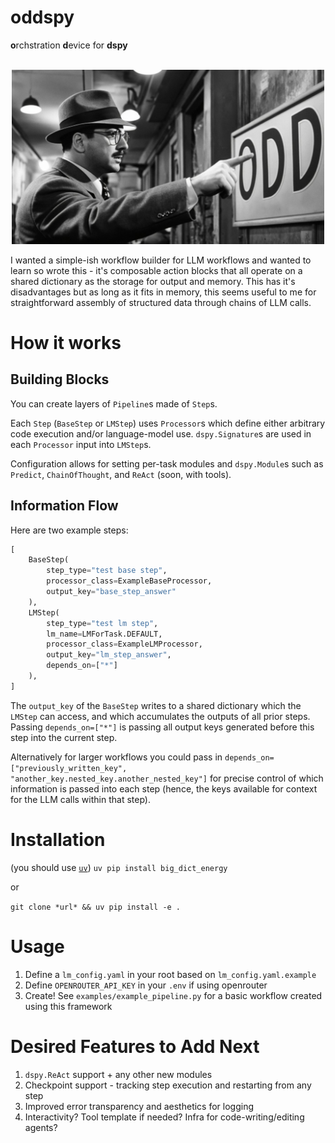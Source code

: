 # **oddspy**
**o**rchstration **d**evice for **dspy**
<br></br>
<p align="center"><img src="media/oddspy.jpeg" width="500"></p>

I wanted a simple-ish workflow builder for LLM workflows and wanted to learn so wrote this - it's composable action blocks that all operate on a shared dictionary as the storage for output and memory. This has it's disadvantages but as long as it fits in memory, this seems useful to me for straightforward assembly of structured data through chains of LLM calls.

# How it works

## Building Blocks

You can create layers of `Pipeline`s made of `Step`s.

Each `Step` (`BaseStep` or `LMStep`) uses `Processor`s which define either arbitrary code execution and/or language-model use. `dspy.Signature`s are used in each `Processor` input into `LMStep`s.

Configuration allows for setting per-task modules and `dspy.Module`s such as `Predict`, `ChainOfThought`, and `ReAct` (soon, with tools).

## Information Flow
Here are two example steps:

```python
[
    BaseStep(
        step_type="test base step",
        processor_class=ExampleBaseProcessor,
        output_key="base_step_answer"
    ),
    LMStep(
        step_type="test lm step",
        lm_name=LMForTask.DEFAULT,
        processor_class=ExampleLMProcessor,
        output_key="lm_step_answer",
        depends_on=["*"]
    ),   
]
```

The `output_key` of the `BaseStep` writes to a shared dictionary which the `LMStep` can access, and which accumulates the outputs of all prior steps. Passing `depends_on=["*"]` is passing all output keys generated before this step into the current step.

Alternatively for larger workflows you could pass in `depends_on=["previously_written_key", "another_key.nested_key.another_nested_key"]` for precise control of which information is passed into each step (hence, the keys available for context for the LLM calls within that step).


# Installation
(you should use [`uv`](https://docs.astral.sh/uv/)) `uv pip install big_dict_energy`

or

`git clone *url* && uv pip install -e .`

# Usage
1. Define a `lm_config.yaml` in your root based on `lm_config.yaml.example`
2. Define `OPENROUTER_API_KEY` in your `.env` if using openrouter
3. Create! See `examples/example_pipeline.py` for a basic workflow created using this framework


# Desired Features to Add Next
1. `dspy.ReAct` support + any other new modules
2. Checkpoint support - tracking step execution and restarting from any step
3. Improved error transparency and aesthetics for logging
4. Interactivity? Tool template if needed? Infra for code-writing/editing agents?

